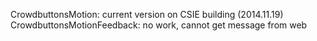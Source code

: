 CrowdbuttonsMotion: current version on CSIE building (2014.11.19)
CrowdbuttonsMotionFeedback: no work, cannot get message from web

